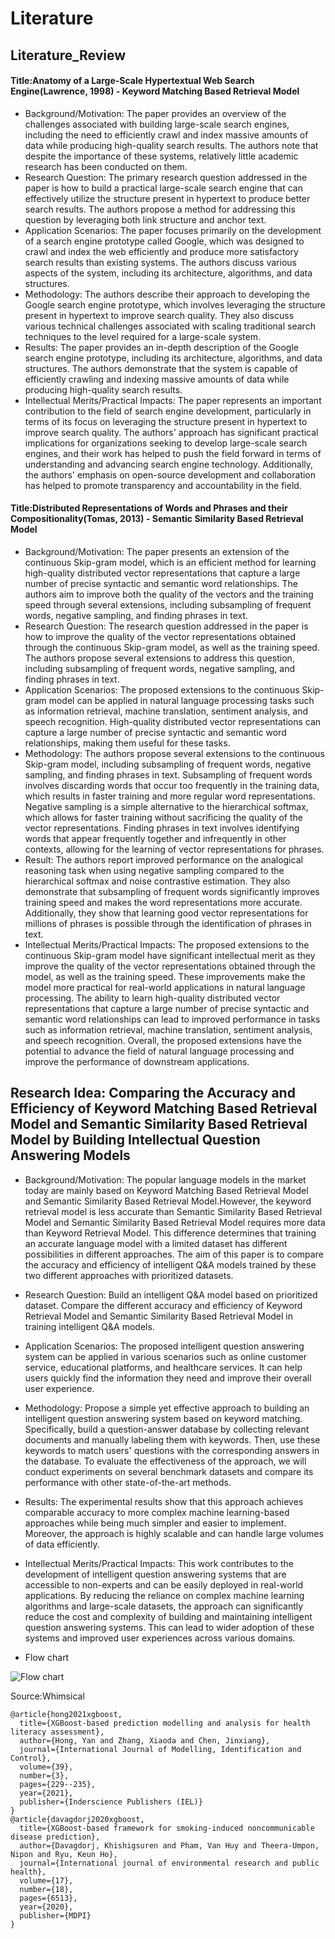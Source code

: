 # Literature
## Literature_Review
#### Title:Anatomy of a Large-Scale Hypertextual Web Search Engine(Lawrence, 1998) - Keyword Matching Based Retrieval Model
- Background/Motivation:
The paper provides an overview of the challenges associated with building large-scale search engines, including the need to efficiently crawl and index massive amounts of data while producing high-quality search results. The authors note that despite the importance of these systems, relatively little academic research has been conducted on them.
- Research Question:
The primary research question addressed in the paper is how to build a practical large-scale search engine that can effectively utilize the structure present in hypertext to produce better search results. The authors propose a method for addressing this question by leveraging both link structure and anchor text.
- Application Scenarios:
The paper focuses primarily on the development of a search engine prototype called Google, which was designed to crawl and index the web efficiently and produce more satisfactory search results than existing systems. The authors discuss various aspects of the system, including its architecture, algorithms, and data structures.
- Methodology:
The authors describe their approach to developing the Google search engine prototype, which involves leveraging the structure present in hypertext to improve search quality. They also discuss various technical challenges associated with scaling traditional search techniques to the level required for a large-scale system.
- Results:
The paper provides an in-depth description of the Google search engine prototype, including its architecture, algorithms, and data structures. The authors demonstrate that the system is capable of efficiently crawling and indexing massive amounts of data while producing high-quality search results.
- Intellectual Merits/Practical Impacts:
The paper represents an important contribution to the field of search engine development, particularly in terms of its focus on leveraging the structure present in hypertext to improve search quality. The authors' approach has significant practical implications for organizations seeking to develop large-scale search engines, and their work has helped to push the field forward in terms of understanding and advancing search engine technology. Additionally, the authors' emphasis on open-source development and collaboration has helped to promote transparency and accountability in the field.
#### Title:Distributed Representations of Words and Phrases and their Compositionality(Tomas, 2013) - Semantic Similarity Based Retrieval Model 
- Background/Motivation:
The paper presents an extension of the continuous Skip-gram model, which is an efficient method for learning high-quality distributed vector representations that capture a large number of precise syntactic and semantic word relationships. The authors aim to improve both the quality of the vectors and the training speed through several extensions, including subsampling of frequent words, negative sampling, and finding phrases in text.
- Research Question:
The research question addressed in the paper is how to improve the quality of the vector representations obtained through the continuous Skip-gram model, as well as the training speed. The authors propose several extensions to address this question, including subsampling of frequent words, negative sampling, and finding phrases in text.
- Application Scenarios:
The proposed extensions to the continuous Skip-gram model can be applied in natural language processing tasks such as information retrieval, machine translation, sentiment analysis, and speech recognition. High-quality distributed vector representations can capture a large number of precise syntactic and semantic word relationships, making them useful for these tasks.
- Methodology:
The authors propose several extensions to the continuous Skip-gram model, including subsampling of frequent words, negative sampling, and finding phrases in text. Subsampling of frequent words involves discarding words that occur too frequently in the training data, which results in faster training and more regular word representations. Negative sampling is a simple alternative to the hierarchical softmax, which allows for faster training without sacrificing the quality of the vector representations. Finding phrases in text involves identifying words that appear frequently together and infrequently in other contexts, allowing for the learning of vector representations for phrases.
- Result:
The authors report improved performance on the analogical reasoning task when using negative sampling compared to the hierarchical softmax and noise contrastive estimation. They also demonstrate that subsampling of frequent words significantly improves training speed and makes the word representations more accurate. Additionally, they show that learning good vector representations for millions of phrases is possible through the identification of phrases in text.
- Intellectual Merits/Practical Impacts:
The proposed extensions to the continuous Skip-gram model have significant intellectual merit as they improve the quality of the vector representations obtained through the model, as well as the training speed. These improvements make the model more practical for real-world applications in natural language processing. The ability to learn high-quality distributed vector representations that capture a large number of precise syntactic and semantic word relationships can lead to improved performance in tasks such as information retrieval, machine translation, sentiment analysis, and speech recognition. Overall, the proposed extensions have the potential to advance the field of natural language processing and improve the performance of downstream applications.
## Research Idea: Comparing the Accuracy and Efficiency of Keyword Matching Based Retrieval Model and Semantic Similarity Based Retrieval Model by Building Intellectual Question Answering Models
- Background/Motivation:
The popular language models in the market today are mainly based on Keyword Matching Based Retrieval Model and Semantic Similarity Based Retrieval Model.However, the keyword retrieval model is less accurate than Semantic Similarity Based Retrieval Model and Semantic Similarity Based Retrieval Model requires more data than Keyword Retrieval Model. This difference determines that training an accurate language model with a limited dataset has different possibilities in different approaches. The aim of this paper is to compare the accuracy and efficiency of intelligent Q&A models trained by these two different approaches with prioritized datasets.
- Research Question:
Build an intelligent Q&A model based on prioritized dataset. Compare the different accuracy and efficiency of Keyword Retrieval Model and Semantic Similarity Based Retrieval Model in training intelligent Q&A models.
- Application Scenarios:
The proposed intelligent question answering system can be applied in various scenarios such as online customer service, educational platforms, and healthcare services. It can help users quickly find the information they need and improve their overall user experience.
- Methodology:
Propose a simple yet effective approach to building an intelligent question answering system based on keyword matching. Specifically, build a question-answer database by collecting relevant documents and manually labeling them with keywords. Then, use these keywords to match users' questions with the corresponding answers in the database. To evaluate the effectiveness of the approach, we will conduct experiments on several benchmark datasets and compare its performance with other state-of-the-art methods.
- Results:
The experimental results show that this approach achieves comparable accuracy to more complex machine learning-based approaches while being much simpler and easier to implement. Moreover, the approach is highly scalable and can handle large volumes of data efficiently.
- Intellectual Merits/Practical Impacts:
This work contributes to the development of intelligent question answering systems that are accessible to non-experts and can be easily deployed in real-world applications. By reducing the reliance on complex machine learning algorithms and large-scale datasets, the approach can significantly reduce the cost and complexity of building and maintaining intelligent question answering systems. This can lead to wider adoption of these systems and improved user experiences across various domains.

- Flow chart

<img src="Research idea.png" alt="Flow chart">

Source:Whimsical

```
@article{hong2021xgboost,
  title={XGBoost-based prediction modelling and analysis for health literacy assessment},
  author={Hong, Yan and Zhang, Xiaoda and Chen, Jinxiang},
  journal={International Journal of Modelling, Identification and Control},
  volume={39},
  number={3},
  pages={229--235},
  year={2021},
  publisher={Inderscience Publishers (IEL)}
}
@article{davagdorj2020xgboost,
  title={XGBoost-based framework for smoking-induced noncommunicable disease prediction},
  author={Davagdorj, Khishigsuren and Pham, Van Huy and Theera-Umpon, Nipon and Ryu, Keun Ho},
  journal={International journal of environmental research and public health},
  volume={17},
  number={18},
  pages={6513},
  year={2020},
  publisher={MDPI}
}
```
